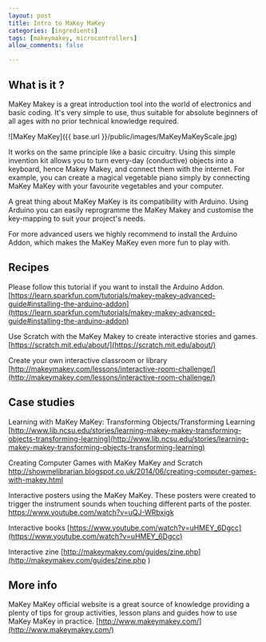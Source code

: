 ```yaml
---
layout: post
title: Intro to MaKey MaKey
categories: [ingredients]
tags: [makeymakey, microcontrollers]
allow_comments: false

---
```


## What is it ?
MaKey Makey is a great introduction tool into the world of electronics and basic coding.
It's very simple to use, thus suitable for absolute beginners of all ages with no prior technical knowledge required.

![MaKey MaKey]({{ base.url }}/public/images/MaKeyMaKeyScale.jpg)

It works on the same principle like a basic circuitry. Using this simple invention kit allows you to turn every-day (conductive) objects into a keyboard, hence Makey Makey, and connect them with the internet. For example, you can create a magical vegetable piano simply by connecting MaKey MaKey with your favourite vegetables and your computer.

A great thing about MaKey MaKey is its compatibility with Arduino. Using Arduino you can easily reprogramme the MaKey Makey and customise the key-mapping to suit your project's needs.

For more advanced users we highly recommend to install the Arduino Addon, which makes the MaKey MaKey even more fun to play with.


## Recipes

Please follow this tutorial if you want to install the Arduino Addon.
[https://learn.sparkfun.com/tutorials/makey-makey-advanced-guide#installing-the-arduino-addon](https://learn.sparkfun.com/tutorials/makey-makey-advanced-guide#installing-the-arduino-addon)

Use Scratch with the MaKey Makey to create interactive stories and games.
[https://scratch.mit.edu/about/](https://scratch.mit.edu/about/)

Create your own interactive classroom or library
[http://makeymakey.com/lessons/interactive-room-challenge/](http://makeymakey.com/lessons/interactive-room-challenge/)


## Case studies

Learning with MaKey MaKey: Transforming Objects/Transforming Learning
[http://www.lib.ncsu.edu/stories/learning-makey-makey-transforming-objects-transforming-learning](http://www.lib.ncsu.edu/stories/learning-makey-makey-transforming-objects-transforming-learning)

Creating Computer Games with MaKey MaKey and Scratch
[http://showmelibrarian.blogspot.co.uk/2014/06/creating-computer-games-with-makey.html
](http://showmelibrarian.blogspot.co.uk/2014/06/creating-computer-games-with-makey.html
)

Interactive posters using the MaKey MaKey. These posters were created to trigger the instrument sounds when touching different parts of the poster.
[https://www.youtube.com/watch?v=uQJ-WRbxigk
](https://www.youtube.com/watch?v=uQJ-WRbxigk
)

Interactive books
[https://www.youtube.com/watch?v=uHMEY_6Dgcc](https://www.youtube.com/watch?v=uHMEY_6Dgcc)

Interactive zine
[http://makeymakey.com/guides/zine.php](http://makeymakey.com/guides/zine.php
)

## More info
MaKey MaKey official website is a great source of knowledge providing a plenty of tips for group activities, lesson plans and guides how to use MaKey MaKey in practice.
[http://www.makeymakey.com/](http://www.makeymakey.com/)
